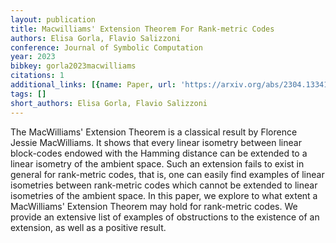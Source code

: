 ```yaml
---
layout: publication
title: Macwilliams' Extension Theorem For Rank-metric Codes
authors: Elisa Gorla, Flavio Salizzoni
conference: Journal of Symbolic Computation
year: 2023
bibkey: gorla2023macwilliams
citations: 1
additional_links: [{name: Paper, url: 'https://arxiv.org/abs/2304.13341'}]
tags: []
short_authors: Elisa Gorla, Flavio Salizzoni
---
```

The MacWilliams' Extension Theorem is a classical result by Florence Jessie
MacWilliams. It shows that every linear isometry between linear block-codes
endowed with the Hamming distance can be extended to a linear isometry of the
ambient space. Such an extension fails to exist in general for rank-metric
codes, that is, one can easily find examples of linear isometries between
rank-metric codes which cannot be extended to linear isometries of the ambient
space. In this paper, we explore to what extent a MacWilliams' Extension
Theorem may hold for rank-metric codes. We provide an extensive list of
examples of obstructions to the existence of an extension, as well as a
positive result.